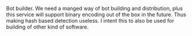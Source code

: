 Bot builder. We need a manged way of bot building and distribution, plus this service will support binary encoding out of the box in the future. Thus making hash based detection useless. I intent this to also be used for building of other kind of software.

